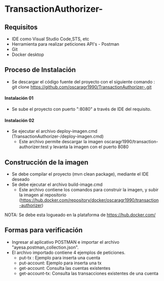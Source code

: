 # TransactionAuthorizer-

## Requisitos

-  IDE como Visual Studio Code,STS, etc
- Herramienta para realizar peticiones API's - Postman 
- Git
- Docker desktop

## Proceso de Instalación

- Se descargar el código fuente del proyecto con el siguiente comando : git clone https://github.com/oscaragr1990/TransactionAuthorizer-.git 

#### Instalación 01
- Se sube el proyecto con puerto ":8080" a través de IDE del requisito.

#### Instalación 02
- Se ejecutar el archivo deploy-imagen.cmd (TransactionAuthorizer-/deploy-imagen.cmd)
	* Este archivo permite descargar la imagen oscaragr1990/transaction-authorizer:test y levanta la imagen con el puerto 8080


## Construcción de la imagen
- Se debe compilar el proyecto (mvn clean package), mediante el IDE deseado
- Se debe ejecutar el archivo build-image.cmd
  * Este archivo contiene los comandos para construir la imagen, y subir la imagen al repositorio (https://hub.docker.com/repository/docker/oscaragr1990/transaction-authorizer)

NOTA: Se debe esta logueado en la plataforma de https://hub.docker.com/


## Formas para verificación

- Ingresar al aplicativo POSTMAN e importar el archivo "ayesa.postman_collection.json".
- El archivo importado contiene 4 ejemplos de peticiones.
	* put-tx : Ejemplo para inserta una cuenta
	* put-account: Ejemplo para inserta una tx
	* get-account: Consulta las cuentas existentes 
	* get-account-tx: Consulta las transacciones existentes de una cuenta 
